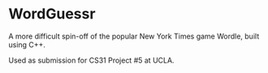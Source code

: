 # WordGuessr
A more difficult spin-off of the popular New York Times game Wordle, built using C++.

Used as submission for CS31 Project #5 at UCLA.
